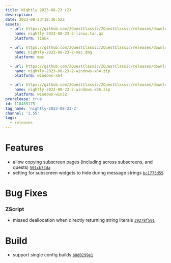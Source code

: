```yaml
---
title: Nightly 2023-08-23 (2)
description: 
date: 2023-08-23T18:36:52Z
assets: 
  - url: https://github.com/ZQuestClassic/ZQuestClassic/releases/download/nightly-2023-08-23-2/nightly-2023-08-23-2-linux.tar.gz
    name: nightly-2023-08-23-2-linux.tar.gz
    platform: linux

  - url: https://github.com/ZQuestClassic/ZQuestClassic/releases/download/nightly-2023-08-23-2/nightly-2023-08-23-2-mac.dmg
    name: nightly-2023-08-23-2-mac.dmg
    platform: mac

  - url: https://github.com/ZQuestClassic/ZQuestClassic/releases/download/nightly-2023-08-23-2/nightly-2023-08-23-2-windows-x64.zip
    name: nightly-2023-08-23-2-windows-x64.zip
    platform: windows-x64

  - url: https://github.com/ZQuestClassic/ZQuestClassic/releases/download/nightly-2023-08-23-2/nightly-2023-08-23-2-windows-x86.zip
    name: nightly-2023-08-23-2-windows-x86.zip
    platform: windows-win32
prerelease: true
id: 118455175
tag_name: 'nightly-2023-08-23-2'
channel: '2.55'
tags:
  - releases
---
```




# Features

- allow copying subscreen pages (including across subscreens, and quests) [`501cb73da`](https://github.com/ArmageddonGames/ZQuestClassic/commit/501cb73daf2ef2ebc34e6cd3d8907871e588efb2)
- setting for subscreen widgets to hide during message strings [`bc1773d55`](https://github.com/ArmageddonGames/ZQuestClassic/commit/bc1773d55ab49cb315d69327a573edf48a5060f8)

# Bug Fixes

### ZScript

- missed deallocation when directly returning string literals [`39278f501`](https://github.com/ArmageddonGames/ZQuestClassic/commit/39278f5011b2195b28f260de9408b31933605777)

# Build

- support single config builds [`b8d0299e1`](https://github.com/ArmageddonGames/ZQuestClassic/commit/b8d0299e105b5a425ce5682c60e74499a6750e40)

